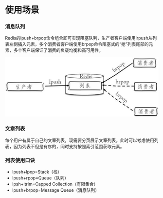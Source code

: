 # 使用场景

### 消息队列

Redis的lpush+brpop命令组合即可实现阻塞队列，生产者客户端使用lrpush从列表左侧插入元素，多个消费者客户端使用brpop命令阻塞式的“抢”列表尾部的元素，多个客户端保证了消费的负载均衡和高可用性。

![](../../.gitbook/assets/image%20%285%29.png)

### 文章列表

每个用户有属于自己的文章列表，现需要分页展示文章列表。此时可以考虑使用列表，因为列表不但是有序的，同时支持按照索引范围获取元素。

### 列表使用口诀

* lpush+lpop=Stack（栈） 
* lpush+rpop=Queue（队列） 
* lpsh+ltrim=Capped Collection（有限集合） 
* lpush+brpop=Message Queue（消息队列）

